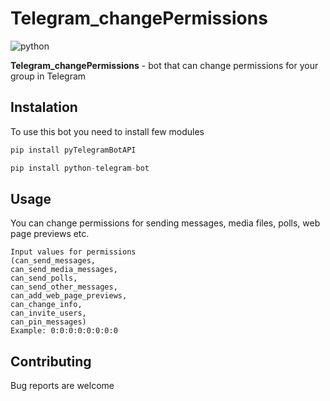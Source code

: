 # Telegram_changePermissions
![python](https://img.shields.io/pypi/pyversions/python-telegram-bot?color=orange)

**Telegram_changePermissions** - bot that can change permissions for your group in Telegram
## **Instalation**
To use this bot you need to install few modules

```python
pip install pyTelegramBotAPI
```

```python
pip install python-telegram-bot
```

## **Usage**
You can change permissions for sending messages, media files, polls, web page previews etc.
```
Input values for permissions
(can_send_messages,
can_send_media_messages,
can_send_polls,
can_send_other_messages,
can_add_web_page_previews,
can_change_info,
can_invite_users,
can_pin_messages)
Example: 0:0:0:0:0:0:0:0
```
## Contributing
Bug reports are welcome
